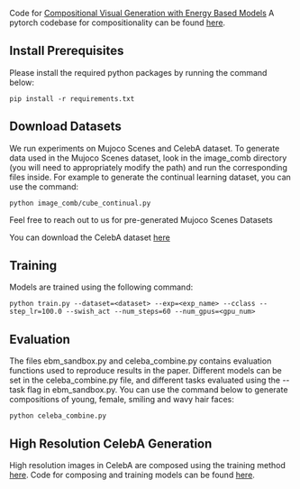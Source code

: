 Code for [Compositional Visual Generation with Energy Based Models](https://arxiv.org/abs/2004.06030) A pytorch codebase for compositionality can be found [here](https://www.github.com/yilundu/improved_contrastive_divergence).

## Install Prerequisites

Please install the required python packages by running the command below:

```
pip install -r requirements.txt
```

## Download Datasets

We run experiments on Mujoco Scenes and CelebA dataset. To generate data used in the Mujoco Scenes dataset, look in the image\_comb directory (you will need to appropriately modify the path) and run the corresponding files inside.  For example to generate the continual learning dataset, you can use the command:

```
python image_comb/cube_continual.py
```

Feel free to reach out to us for pre-generated Mujoco Scenes Datasets 

You can download the CelebA dataset [here](https://drive.google.com/drive/folders/0B7EVK8r0v71pWEZsZE9oNnFzTm8)

## Training 

Models are trained using the following command:

```
python train.py --dataset=<dataset> --exp=<exp_name> --cclass --step_lr=100.0 --swish_act --num_steps=60 --num_gpus=<gpu_num> 

```

## Evaluation

The files ebm_sandbox.py and celeba_combine.py contains evaluation functions used to reproduce results in the paper. Different models can be set in the celeba_combine.py file, and different tasks evaluated using the --task flag in ebm_sandbox.py. You can use the command below to generate compositions of young, female, smiling and wavy hair faces:

```
python celeba_combine.py
```


## High Resolution CelebA Generation

High resolution images in CelebA are composed using the training method [here](https://arxiv.org/pdf/2012.01316.pdf). Code for composing and training models can be found [here](www.github.com/yilundu/improved_contrastive_divergence).
